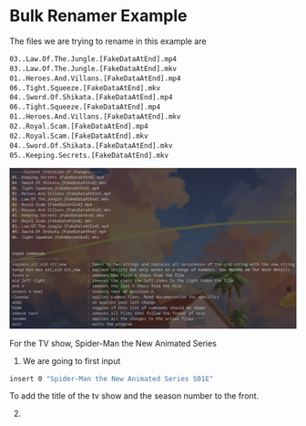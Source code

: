 # Bulk Renamer Example

The files we are trying to rename in this example are
```sh
03..Law.Of.The.Jungle.[FakeDataAtEnd].mp4
03..Law.Of.The.Jungle.[FakeDataAtEnd].mkv
01..Heroes.And.Villans.[FakeDataAtEnd].mp4
06..Tight.Squeeze.[FakeDataAtEnd].mkv
04..Sword.Of.Shikata.[FakeDataAtEnd].mp4
06..Tight.Squeeze.[FakeDataAtEnd].mp4
01..Heroes.And.Villans.[FakeDataAtEnd].mkv
02..Royal.Scam.[FakeDataAtEnd].mp4
02..Royal.Scam.[FakeDataAtEnd].mkv
04..Sword.Of.Shikata.[FakeDataAtEnd].mkv
05..Keeping.Secrets.[FakeDataAtEnd].mkv
```

![](images/0-initial.png)

For the TV show, Spider-Man the New Animated Series
1. We are going to first input

```sh 
insert 0 "Spider-Man the New Animated Series S01E"
```
To add the title of the tv show and the season number to the front.

2. 
